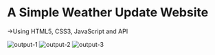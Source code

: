 # A Simple Weather Update Website

->Using HTML5, CSS3, JavaScript and API

![output-1](https://github.com/Kowsar14238/Weather-App/assets/88027531/71722d36-49e9-4925-9c4b-91f7b0e0875a)
![output-2](https://github.com/Kowsar14238/Weather-App/assets/88027531/fbcdb1f7-26e6-40a5-af7b-79b07b1bddfc)
![output-3](https://github.com/Kowsar14238/Weather-App/assets/88027531/7cbbf087-be51-4531-9040-dc2de8ee6042)
